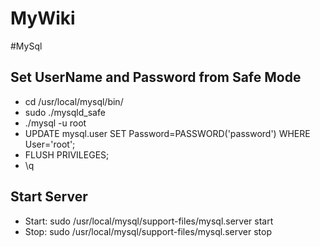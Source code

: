 # MyWiki

#MySql

## Set UserName and Password from Safe Mode
* cd /usr/local/mysql/bin/
* sudo ./mysqld_safe
* ./mysql -u root
* UPDATE mysql.user SET Password=PASSWORD('password') WHERE User='root';
* FLUSH PRIVILEGES;
* \q

## Start Server
* Start: sudo /usr/local/mysql/support-files/mysql.server start
* Stop:  sudo /usr/local/mysql/support-files/mysql.server stop
